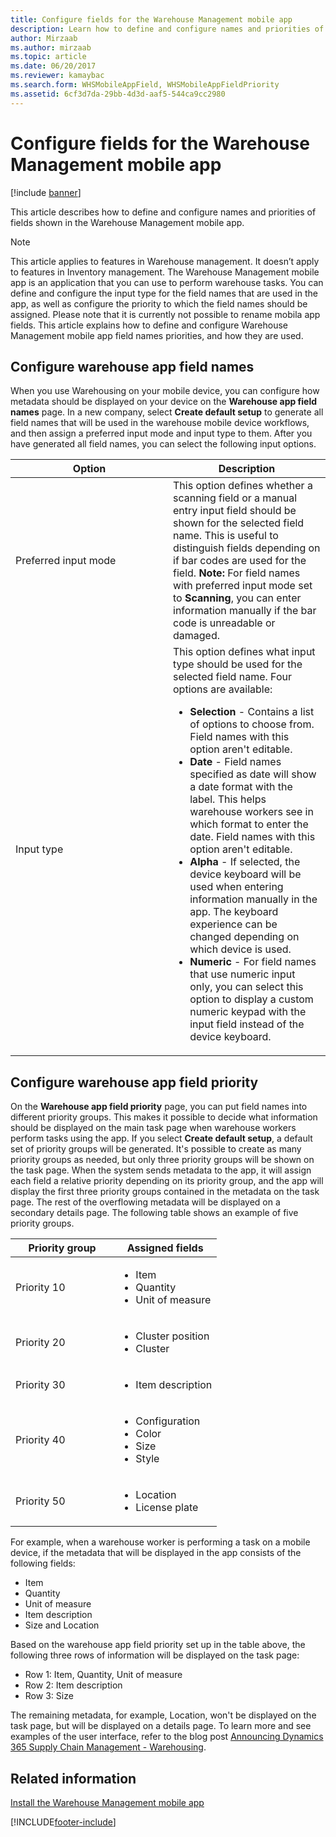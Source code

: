 ```yaml
---
title: Configure fields for the Warehouse Management mobile app
description: Learn how to define and configure names and priorities of fields shown in the Warehouse Management mobile app, with an outline on warehouse app field names. 
author: Mirzaab
ms.author: mirzaab
ms.topic: article
ms.date: 06/20/2017
ms.reviewer: kamaybac
ms.search.form: WHSMobileAppField, WHSMobileAppFieldPriority
ms.assetid: 6cf3d7da-29bb-4d3d-aaf5-544ca9cc2980
---
```


# Configure fields for the Warehouse Management mobile app

[!include [banner](../includes/banner.md)]

This article describes how to define and configure names and priorities of fields shown in the Warehouse Management mobile app.

> [!NOTE]
> This article applies to features in Warehouse management. It doesn’t apply to features in Inventory management. The Warehouse Management mobile app is an application that you can use to perform warehouse tasks. You can define and configure the input type for the field names that are used in the app, as well as configure the priority to which the field names should be assigned. Please note that it is currently not possible to rename mobila app fields. This article explains how to define and configure Warehouse Management mobile app field names priorities, and how they are used.

## Configure warehouse app field names

When you use Warehousing on your mobile device, you can configure how metadata should be displayed on your device on the **Warehouse app field names** page. In a new company, select **Create default setup** to generate all field names that will be used in the warehouse mobile device workflows, and then assign a preferred input mode and input type to them. After you have generated all field names, you can select the following input options.

<table>
<colgroup>
<col width="50%" />
<col width="50%" />
</colgroup>
<thead>
<tr class="header">
<th>Option</th>
<th>Description</th>
</tr>
</thead>
<tbody>
<tr class="odd">
<td>Preferred input mode</td>
<td>This option defines whether a scanning field or a manual entry input field should be shown for the selected field name. This is useful to distinguish fields depending on if bar codes are used for the field. <strong>Note:</strong> For field names with preferred input mode set to <strong>Scanning</strong>, you can enter information manually if the bar code is unreadable or damaged.</td>
</tr>
<tr class="even">
<td>Input type</td>
<td>This option defines what input type should be used for the selected field name. Four options are available:
<ul>
<li><strong>Selection</strong> - Contains a list of options to choose from. Field names with this option aren't editable.</li>
<li><strong>Date</strong> - Field names specified as date will show a date format with the label. This helps warehouse workers see in which format to enter the date. Field names with this option aren't editable.</li>
<li><strong>Alpha</strong> - If selected, the device keyboard will be used when entering information manually in the app. The keyboard experience can be changed depending on which device is used.</li>
<li><strong>Numeric</strong> - For field names that use numeric input only, you can select this option to display a custom numeric keypad with the input field instead of the device keyboard.</li>
</ul></td>
</tr>
</tbody>
</table>

## Configure warehouse app field priority

On the **Warehouse app field priority** page, you can put field names into different priority groups. This makes it possible to decide what information should be displayed on the main task page when warehouse workers perform tasks using the app. If you select **Create default setup**, a default set of priority groups will be generated. It's possible to create as many priority groups as needed, but only three priority groups will be shown on the task page. When the system sends metadata to the app, it will assign each field a relative priority depending on its priority group, and the app will display the first three priority groups contained in the metadata on the task page. The rest of the overflowing metadata will be displayed on a secondary details page. The following table shows an example of five priority groups.

<table>
<colgroup>
<col width="50%" />
<col width="50%" />
</colgroup>
<thead>
<tr class="header">
<th>Priority group</th>
<th>Assigned fields</th>
</tr>
</thead>
<tbody>
<tr class="odd">
<td> Priority 10</td>
<td><ul>
<li>Item</li>
<li>Quantity</li>
<li>Unit of measure</li>
</ul></td>
</tr>
<tr class="even">
<td> Priority 20</td>
<td><ul>
<li>Cluster position</li>
<li>Cluster</li>
</ul></td>
</tr>
<tr class="odd">
<td> Priority 30</td>
<td><ul>
<li>Item description</li>
</ul></td>
</tr>
<tr class="even">
<td> Priority 40</td>
<td><ul>
<li>Configuration</li>
<li>Color</li>
<li>Size</li>
<li>Style</li>
</ul></td>
</tr>
<tr class="odd">
<td> Priority 50</td>
<td><ul>
<li>Location</li>
<li>License plate</li>
</ul></td>
</tr>
</tbody>
</table>

For example, when a warehouse worker is performing a task on a mobile device, if the metadata that will be displayed in the app consists of the following fields:

-   Item
-   Quantity
-   Unit of measure
-   Item description
-   Size and Location

Based on the warehouse app field priority set up in the table above, the following three rows of information will be displayed on the task page:

-   Row 1: Item, Quantity, Unit of measure
-   Row 2: Item description
-   Row 3: Size

The remaining metadata, for example, Location, won't be displayed on the task page, but will be displayed on a details page. To learn more and see examples of the user interface, refer to the blog post [Announcing Dynamics 365 Supply Chain Management - Warehousing](https://blogs.msdn.microsoft.com/dynamicsaxscm/2017/01/20/announcing-dynamics-365-for-operations-warehousing/).

## Related information

[Install the Warehouse Management mobile app](../warehousing/install-configure-warehouse-management-app.md)


[!INCLUDE[footer-include](../../includes/footer-banner.md)]
